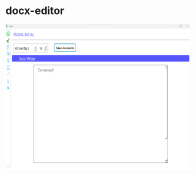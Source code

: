 # docx-editor
<p align="center">
  <img src="https://raw.githubusercontent.com/GabpsX/docx-editor/main/docx-editor/img_soft.png" width="700px" height ="400px" title="img">

</p>


